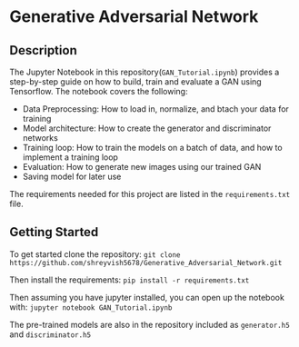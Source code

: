 # Generative Adversarial Network
## Description
The Jupyter Notebook in this repository(`GAN_Tutorial.ipynb`) provides a step-by-step guide on how to build, train and evaluate a GAN using Tensorflow. The notebook covers the following:
- Data Preprocessing: How to load in, normalize, and btach your data for training
- Model architecture: How to create the generator and discriminator networks
- Training loop: How to train the models on a batch of data, and how to implement a training loop
- Evaluation: How to generate new images using our trained GAN
- Saving model for later use


The requirements needed for this project are listed in the `requirements.txt` file.

## Getting Started

To get started clone the repository:
`git clone https://github.com/shreyvish5678/Generative_Adversarial_Network.git`

Then install the requirements:
`pip install -r requirements.txt`

Then assuming you have jupyter installed, you can open up the notebook with:
`jupyter notebook GAN_Tutorial.ipynb`

The pre-trained models are also in the repository included as `generator.h5` and `discriminator.h5`
